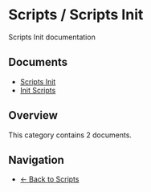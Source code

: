 # Scripts / Scripts Init

Scripts Init documentation

## Documents

- [Scripts Init](./README.md)
- [Init Scripts](./scripts-init.md)

## Overview

This category contains 2 documents.

## Navigation

- [← Back to Scripts](../)
